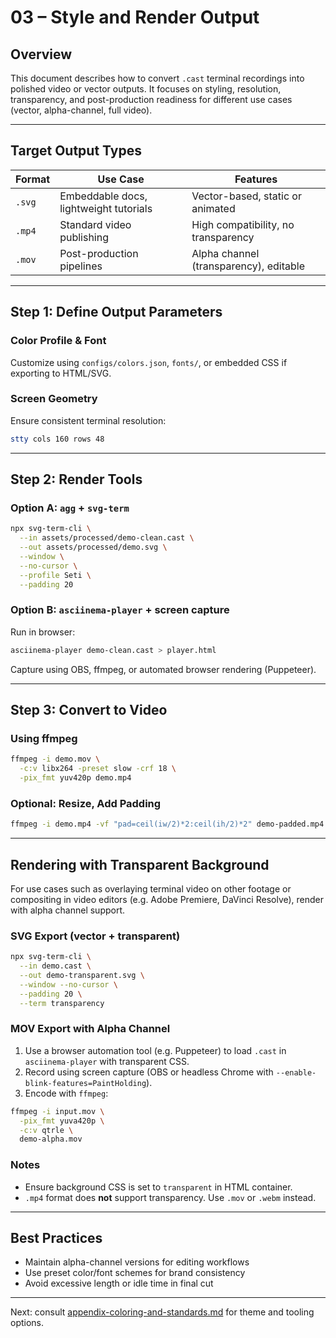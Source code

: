 # 03 – Style and Render Output

## Overview

This document describes how to convert `.cast` terminal recordings into polished video or vector outputs. It focuses on styling, resolution, transparency, and post-production readiness for different use cases (vector, alpha-channel, full video).

---

## Target Output Types

| Format | Use Case                               | Features                               |
| ------ | -------------------------------------- | -------------------------------------- |
| `.svg` | Embeddable docs, lightweight tutorials | Vector-based, static or animated       |
| `.mp4` | Standard video publishing              | High compatibility, no transparency    |
| `.mov` | Post-production pipelines              | Alpha channel (transparency), editable |

---

## Step 1: Define Output Parameters

### Color Profile & Font

Customize using `configs/colors.json`, `fonts/`, or embedded CSS if exporting to HTML/SVG.

### Screen Geometry

Ensure consistent terminal resolution:

```bash
stty cols 160 rows 48
```

---

## Step 2: Render Tools

### Option A: `agg` + `svg-term`

```bash
npx svg-term-cli \
  --in assets/processed/demo-clean.cast \
  --out assets/processed/demo.svg \
  --window \
  --no-cursor \
  --profile Seti \
  --padding 20
```

### Option B: `asciinema-player` + screen capture

Run in browser:

```bash
asciinema-player demo-clean.cast > player.html
```

Capture using OBS, ffmpeg, or automated browser rendering (Puppeteer).

---

## Step 3: Convert to Video

### Using ffmpeg

```bash
ffmpeg -i demo.mov \
  -c:v libx264 -preset slow -crf 18 \
  -pix_fmt yuv420p demo.mp4
```

### Optional: Resize, Add Padding

```bash
ffmpeg -i demo.mp4 -vf "pad=ceil(iw/2)*2:ceil(ih/2)*2" demo-padded.mp4
```

---

## Rendering with Transparent Background

For use cases such as overlaying terminal video on other footage or compositing in video editors (e.g. Adobe Premiere, DaVinci Resolve), render with alpha channel support.

### SVG Export (vector + transparent)

```bash
npx svg-term-cli \
  --in demo.cast \
  --out demo-transparent.svg \
  --window --no-cursor \
  --padding 20 \
  --term transparency
```

### MOV Export with Alpha Channel

1. Use a browser automation tool (e.g. Puppeteer) to load `.cast` in `asciinema-player` with transparent CSS.
2. Record using screen capture (OBS or headless Chrome with `--enable-blink-features=PaintHolding`).
3. Encode with `ffmpeg`:

```bash
ffmpeg -i input.mov \
  -pix_fmt yuva420p \
  -c:v qtrle \
  demo-alpha.mov
```

### Notes

* Ensure background CSS is set to `transparent` in HTML container.
* `.mp4` format does **not** support transparency. Use `.mov` or `.webm` instead.

---

## Best Practices

* Maintain alpha-channel versions for editing workflows
* Use preset color/font schemes for brand consistency
* Avoid excessive length or idle time in final cut

---

Next: consult [appendix-coloring-and-standards.md](./appendix-coloring-and-standards.md) for theme and tooling options.

